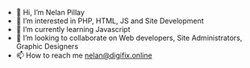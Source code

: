 - 👋 Hi, I’m Nelan Pillay
- 👀 I’m interested in PHP, HTML, JS and Site Development
- 🌱 I’m currently learning Javascript
- 💞️ I’m looking to collaborate on Web developers, Site Administrators, Graphic Designers
- 📫 How to reach me nelan@digifix.online

<!---
NelanPillay/NelanPillay is a ✨ special ✨ repository because its `README.md` (this file) appears on your GitHub profile.
You can click the Preview link to take a look at your changes.
--->
